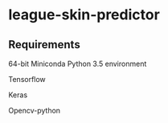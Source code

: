 # league-skin-predictor

## Requirements
64-bit Miniconda Python 3.5 environment

Tensorflow

Keras

Opencv-python
